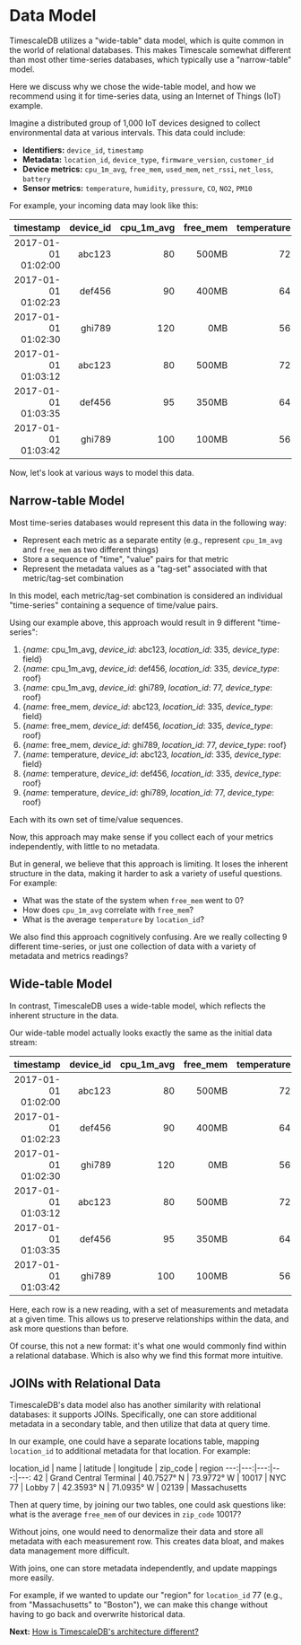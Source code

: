 # Data Model

TimescaleDB utilizes a "wide-table" data model, which is quite common in the world of
relational databases. This makes Timescale somewhat different than most other time-series
databases, which typically use a "narrow-table" model.

Here we discuss why we chose the wide-table model,
and how we recommend using it for time-series data, using an Internet of Things (IoT)
 example.

Imagine a distributed group of 1,000 IoT devices designed to collect
environmental data at various intervals. This data could include:

- **Identifiers:** `device_id`, `timestamp`
- **Metadata:** `location_id`, `device_type`, `firmware_version`, `customer_id`
- **Device metrics:** `cpu_1m_avg`, `free_mem`, `used_mem`, `net_rssi`, `net_loss`, `battery`
- **Sensor metrics:** `temperature`, `humidity`, `pressure`, `CO`, `NO2`, `PM10`

For example, your incoming data may look like this:

timestamp | device_id | cpu_1m_avg | free_mem | temperature | location_id | device_type
---:|---:|---:|---:|---:|---:|---:
2017-01-01 01:02:00 | abc123 | 80 | 500MB | 72 | 335 | field
2017-01-01 01:02:23 | def456 | 90 | 400MB | 64 | 335 | roof
2017-01-01 01:02:30 | ghi789 | 120 | 0MB | 56 | 77 | roof
2017-01-01 01:03:12 | abc123 | 80 | 500MB | 72 | 335 | field
2017-01-01 01:03:35 | def456 | 95 | 350MB | 64 | 335 | roof
2017-01-01 01:03:42 | ghi789 | 100 | 100MB | 56 | 77 | roof

Now, let's look at various ways to model this data.

## Narrow-table Model

Most time-series databases would represent this data in the following way:
- Represent each metric as a separate entity (e.g., represent `cpu_1m_avg`
  and `free_mem` as two different things)
- Store a sequence of "time", "value" pairs for that metric
- Represent the metadata values as a "tag-set" associated with that
metric/tag-set combination

In this model, each metric/tag-set combination is considered an individual
"time-series" containing a sequence of time/value pairs.

Using our example above, this approach would result in 9 different "time-series":
1. {*name*: cpu_1m_avg, *device_id*: abc123, *location_id*: 335, *device_type*: field}
1. {*name*: cpu_1m_avg, *device_id*: def456, *location_id*: 335, *device_type*: roof}
1. {*name*: cpu_1m_avg, *device_id*: ghi789, *location_id*: 77, *device_type*: roof}
1. {*name*: free_mem, *device_id*: abc123, *location_id*: 335, *device_type*: field}
1. {*name*: free_mem, *device_id*: def456, *location_id*: 335, *device_type*: roof}
1. {*name*: free_mem, *device_id*: ghi789, *location_id*: 77, *device_type*: roof}
1. {*name*: temperature, *device_id*: abc123, *location_id*: 335, *device_type*: field}
1. {*name*: temperature, *device_id*: def456, *location_id*: 335, *device_type*: roof}
1. {*name*: temperature, *device_id*: ghi789, *location_id*: 77, *device_type*: roof}

Each with its own set of time/value sequences.

Now, this approach may make sense if you collect each of your metrics
independently, with little to no metadata.

But in general, we believe that this approach is limiting. It loses the
inherent structure in the data, making it
harder to ask a variety of useful questions. For example:
- What was the state of the system when `free_mem` went to 0?
- How does `cpu_1m_avg` correlate with `free_mem`?
- What is the average `temperature` by `location_id`?

We also find this approach cognitively confusing. Are we really collecting
9 different time-series, or just one collection of data with a variety
of metadata and metrics readings?

## Wide-table Model

In contrast, TimescaleDB uses a wide-table model, which reflects the inherent
structure in the data.

Our wide-table model actually looks exactly the same as the initial data stream:

timestamp | device_id | cpu_1m_avg | free_mem | temperature | location_id | device_type
---:|---:|---:|---:|---:|---:|---:
2017-01-01 01:02:00 | abc123 | 80 | 500MB | 72 | 42 | field
2017-01-01 01:02:23 | def456 | 90 | 400MB | 64 | 42 | roof
2017-01-01 01:02:30 | ghi789 | 120 | 0MB | 56 | 77 | roof
2017-01-01 01:03:12 | abc123 | 80 | 500MB | 72 | 42 | field
2017-01-01 01:03:35 | def456 | 95 | 350MB | 64 | 42 | roof
2017-01-01 01:03:42 | ghi789 | 100 | 100MB | 56 | 77 | roof

Here, each row is a new reading, with a set of measurements and metadata at a
given time. This allows us to preserve relationships within the data, and
ask more questions than before.

Of course, this not a new format: it's what one would commonly find within
a relational database. Which is also why we find this format more intuitive.

## JOINs with Relational Data

TimescaleDB's data model also has another similarity with relational
databases: it supports JOINs. Specifically, one can store additional
metadata in a secondary table, and then utilize that data at query time.

In our example, one could have a separate locations table,
mapping `location_id` to additional metadata for that location. For example:

location_id | name | latitude | longitude | zip_code | region
---:|---:|---:|---:|---:
42 | Grand Central Terminal | 40.7527° N | 73.9772° W | 10017 | NYC
77 | Lobby 7 | 42.3593° N | 71.0935° W | 02139 | Massachusetts

Then at query time, by joining our two tables, one could ask questions
like: what is the average `free_mem` of our devices in `zip_code` 10017?

Without joins, one would need to denormalize their data and store
all metadata with each measurement row. This creates data bloat,
and makes data management more difficult.

With joins, one can store metadata independently, and update mappings
more easily.

For example, if we wanted
to update our "region" for `location_id` 77 (e.g., from "Massachusetts"
to "Boston"), we can make this change without having to go back and
overwrite historical data.


**Next:**  [How is TimescaleDB's architecture different?](/introduction/architecture)
